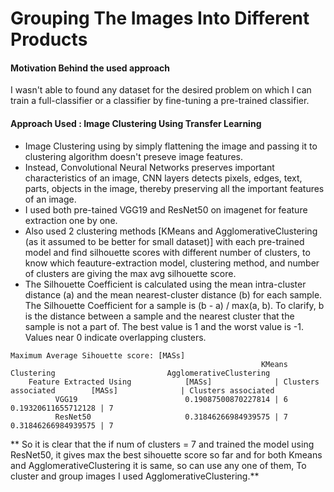 # Grouping The Images Into Different Products
#### Motivation Behind the used approach
I wasn't able to found any dataset for the desired problem on which I can train a full-classifier or a classifier by fine-tuning a pre-trained classifier.
#### Approach Used : Image Clustering Using Transfer Learning
- Image Clustering using by simply flattening the image and passing it to clustering algorithm doesn't preseve image features.
- Instead, Convolutional Neural Networks preserves important characteristics of an image, CNN layers detects pixels, edges, text, parts, objects in the image, thereby preserving all the important features of an image.
- I used both pre-tained VGG19 and ResNet50 on imagenet for feature extraction one by one.
- Also used 2 clustering methods [KMeans and AgglomerativeClustering (as it assumed to be better for small dataset)] with each pre-trained model and find silhouette scores with different number of clusters, to know which feauture-extraction model, clustering method, and number of clusters are giving the max avg silhouette score.
- The Silhouette Coefficient is calculated using the mean intra-cluster distance (a) and the mean nearest-cluster distance (b) for each sample. The Silhouette Coefficient for a sample is (b - a) / max(a, b). To clarify, b is the distance between a sample and the nearest cluster that the sample is not a part of. The best value is 1 and the worst value is -1. Values near 0 indicate overlapping clusters. 

```
Maximum Average Sihouette score: [MASs] 
                                                        KMeans Clustering                         AgglomerativeClustering
    Feature Extracted Using            [MASs]              | Clusters associated        [MASs]              | Clusters associated 
          VGG19                        0.19087500870227814 | 6                          0.19320611655712128 | 7
          ResNet50                     0.31846266984939575 | 7                          0.31846266984939575 | 7

```

** So it is clear that the if num of clusters = 7 and trained the model using ResNet50, it gives max the best sihouette score so far and for both Kmeans and AgglomerativeClustering it is same, so can use any one of them, To cluster and group images I used AgglomerativeClustering.**


